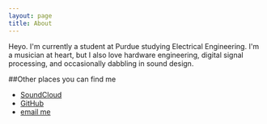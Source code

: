 ```yaml
---
layout: page
title: About
---
```


Heyo. I'm currently a student at Purdue studying Electrical Engineering. I'm a musician at heart, but I also love hardware engineering, digital signal processing, and occasionally dabbling in sound design. 

##Other places you can find me

* [SoundCloud](http://soundcloud.com/wilsonryan)
* [GitHub](https://github.com/quailson)
* [email me](mailto:awryanz@gmail.com)